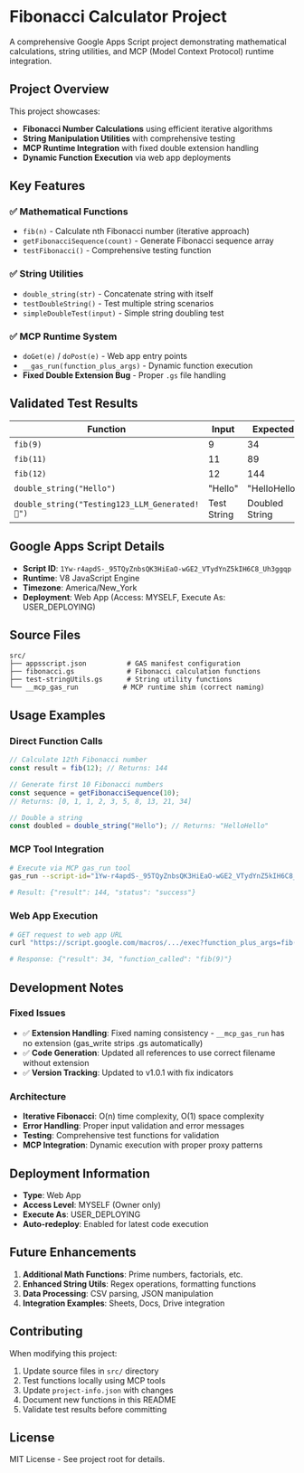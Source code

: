 # Fibonacci Calculator Project

A comprehensive Google Apps Script project demonstrating mathematical calculations, string utilities, and MCP (Model Context Protocol) runtime integration.

## **Project Overview**

This project showcases:
- **Fibonacci Number Calculations** using efficient iterative algorithms
- **String Manipulation Utilities** with comprehensive testing
- **MCP Runtime Integration** with fixed double extension handling
- **Dynamic Function Execution** via web app deployments

## **Key Features**

### **✅ Mathematical Functions**
- `fib(n)` - Calculate nth Fibonacci number (iterative approach)
- `getFibonacciSequence(count)` - Generate Fibonacci sequence array
- `testFibonacci()` - Comprehensive testing function

### **✅ String Utilities**
- `double_string(str)` - Concatenate string with itself
- `testDoubleString()` - Test multiple string scenarios
- `simpleDoubleTest(input)` - Simple string doubling test

### **✅ MCP Runtime System**
- `doGet(e)` / `doPost(e)` - Web app entry points
- `__gas_run(function_plus_args)` - Dynamic function execution
- **Fixed Double Extension Bug** - Proper `.gs` file handling

## **Validated Test Results**

| Function | Input | Expected | Actual | Status |
|----------|-------|----------|--------|---------|
| `fib(9)` | 9 | 34 | 34 | ✅ |
| `fib(11)` | 11 | 89 | 89 | ✅ |
| `fib(12)` | 12 | 144 | 144 | ✅ |
| `double_string("Hello")` | "Hello" | "HelloHello" | "HelloHello" | ✅ |
| `double_string("Testing123_LLM_Generated!🎯")` | Test String | Doubled String | Doubled String | ✅ |

## **Google Apps Script Details**

- **Script ID**: `1Yw-r4apdS-_95TQyZnbsQK3HiEaO-wGE2_VTydYnZ5kIH6C8_Uh3ggqp`
- **Runtime**: V8 JavaScript Engine
- **Timezone**: America/New_York
- **Deployment**: Web App (Access: MYSELF, Execute As: USER_DEPLOYING)

## **Source Files**

```
src/
├── appsscript.json          # GAS manifest configuration
├── fibonacci.gs             # Fibonacci calculation functions
├── test-stringUtils.gs      # String utility functions
└── __mcp_gas_run           # MCP runtime shim (correct naming)
```

## **Usage Examples**

### **Direct Function Calls**
```javascript
// Calculate 12th Fibonacci number
const result = fib(12); // Returns: 144

// Generate first 10 Fibonacci numbers
const sequence = getFibonacciSequence(10); 
// Returns: [0, 1, 1, 2, 3, 5, 8, 13, 21, 34]

// Double a string
const doubled = double_string("Hello"); // Returns: "HelloHello"
```

### **MCP Tool Integration**
```bash
# Execute via MCP gas_run tool
gas_run --script-id="1Yw-r4apdS-_95TQyZnbsQK3HiEaO-wGE2_VTydYnZ5kIH6C8_Uh3ggqp" --function="fib" --params='[12]'

# Result: {"result": 144, "status": "success"}
```

### **Web App Execution**
```bash
# GET request to web app URL
curl "https://script.google.com/macros/.../exec?function_plus_args=fib(9)"

# Response: {"result": 34, "function_called": "fib(9)"}
```

## **Development Notes**

### **Fixed Issues**
- ✅ **Extension Handling**: Fixed naming consistency - `__mcp_gas_run` has no extension (gas_write strips .gs automatically)
- ✅ **Code Generation**: Updated all references to use correct filename without extension
- ✅ **Version Tracking**: Updated to v1.0.1 with fix indicators

### **Architecture**
- **Iterative Fibonacci**: O(n) time complexity, O(1) space complexity
- **Error Handling**: Proper input validation and error messages
- **Testing**: Comprehensive test functions for validation
- **MCP Integration**: Dynamic execution with proper proxy patterns

## **Deployment Information**

- **Type**: Web App
- **Access Level**: MYSELF (Owner only)
- **Execute As**: USER_DEPLOYING
- **Auto-redeploy**: Enabled for latest code execution

## **Future Enhancements**

1. **Additional Math Functions**: Prime numbers, factorials, etc.
2. **Enhanced String Utils**: Regex operations, formatting functions
3. **Data Processing**: CSV parsing, JSON manipulation
4. **Integration Examples**: Sheets, Docs, Drive integration

## **Contributing**

When modifying this project:
1. Update source files in `src/` directory
2. Test functions locally using MCP tools
3. Update `project-info.json` with changes
4. Document new functions in this README
5. Validate test results before committing

## **License**

MIT License - See project root for details. 